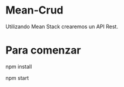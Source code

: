 # Mean-Crud
Utilizando Mean Stack crearemos un API Rest.

<h1>Para comenzar</h1>

npm install

npm start 
